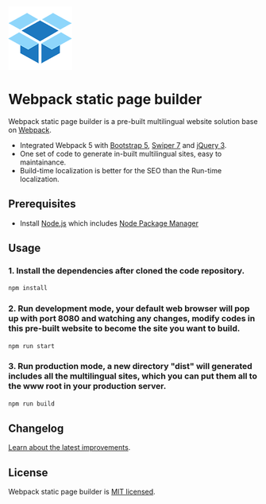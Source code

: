 
![logo](src/common/imgs/logo.png)

# Webpack static page builder

Webpack static page builder is a pre-built multilingual website solution base on [Webpack](https://webpack.js.org/).

* Integrated Webpack 5 with [Bootstrap 5](https://getbootstrap.com/), [Swiper 7](https://swiperjs.com/) and [jQuery 3](https://jquery.com/).
* One set of code to generate in-built multilingual sites, easy to maintainance.
* Build-time localization is better for the SEO than the Run-time localization.

## Prerequisites

- Install [Node.js](https://nodejs.org/) which includes [Node Package Manager](https://www.npmjs.com)

## Usage

### 1. Install the dependencies after cloned the code repository.

```bash
npm install
```

### 2. Run development mode, your default web browser will pop up with port 8080 and watching any changes, modify codes in this pre-built website to become the site you want to build.

```bash
npm run start
```

### 3. Run production mode, a new directory "dist" will generated includes all the multilingual sites, which you can put them all to the www root in your production server.

```bash
npm run build
```

## Changelog

[Learn about the latest improvements](./CHANGELOG).

## License

Webpack static page builder is [MIT licensed](./LICENSE).